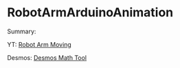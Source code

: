 # RobotArmArduinoAnimation

Summary:

YT: [Robot Arm Moving](https://www.youtube.com/watch?v=UsHJvPzx4wk) 

Desmos: [Desmos Math Tool](https://www.desmos.com/calculator/zgmw47nks6)

